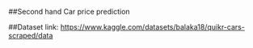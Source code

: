 ##Second hand Car price prediction

##Dataset
link: https://www.kaggle.com/datasets/balaka18/quikr-cars-scraped/data

